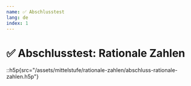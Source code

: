 ```yaml
---
name: ✅ Abschlusstest
lang: de
index: 1
---
```


# ✅ Abschlusstest: Rationale Zahlen

::h5p{src="/assets/mittelstufe/rationale-zahlen/abschluss-rationale-zahlen.h5p"}